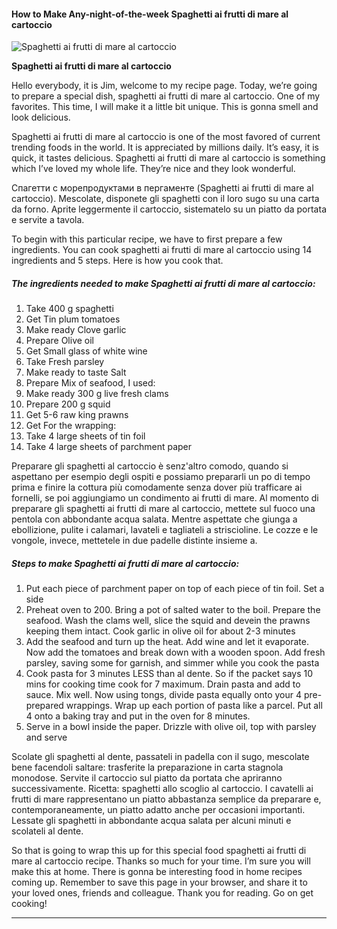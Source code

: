             

#### How to Make Any-night-of-the-week Spaghetti ai frutti di mare al cartoccio

![Spaghetti ai frutti di mare al cartoccio](https://img-global.cpcdn.com/recipes/7879d0e9047366d3/751x532cq70/spaghetti-ai-frutti-di-mare-al-cartoccio-recipe-main-photo.jpg)

**Spaghetti ai frutti di mare al cartoccio**

Hello everybody, it is Jim, welcome to my recipe page. Today, we’re going to prepare a special dish, spaghetti ai frutti di mare al cartoccio. One of my favorites. This time, I will make it a little bit unique. This is gonna smell and look delicious.

Spaghetti ai frutti di mare al cartoccio is one of the most favored of current trending foods in the world. It is appreciated by millions daily. It’s easy, it is quick, it tastes delicious. Spaghetti ai frutti di mare al cartoccio is something which I’ve loved my whole life. They’re nice and they look wonderful.

Спагетти с морепродуктами в пергаменте (Spaghetti ai frutti di mare al cartoccio). Mescolate, disponete gli spaghetti con il loro sugo su una carta da forno. Aprite leggermente il cartoccio, sistematelo su un piatto da portata e servite a tavola.

To begin with this particular recipe, we have to first prepare a few ingredients. You can cook spaghetti ai frutti di mare al cartoccio using 14 ingredients and 5 steps. Here is how you cook that.

##### The ingredients needed to make Spaghetti ai frutti di mare al cartoccio:

1.  Take 400 g spaghetti
2.  Get Tin plum tomatoes
3.  Make ready Clove garlic
4.  Prepare Olive oil
5.  Get Small glass of white wine
6.  Take Fresh parsley
7.  Make ready to taste Salt
8.  Prepare Mix of seafood, I used:
9.  Make ready 300 g live fresh clams
10.  Prepare 200 g squid
11.  Get 5-6 raw king prawns
12.  Get For the wrapping:
13.  Take 4 large sheets of tin foil
14.  Take 4 large sheets of parchment paper

Preparare gli spaghetti al cartoccio è senz'altro comodo, quando si aspettano per esempio degli ospiti e possiamo prepararli un po di tempo prima e finire la cottura più comodamente senza dover più trafficare ai fornelli, se poi aggiungiamo un condimento ai frutti di mare. Al momento di preparare gli spaghetti ai frutti di mare al cartoccio, mettete sul fuoco una pentola con abbondante acqua salata. Mentre aspettate che giunga a ebollizione, pulite i calamari, lavateli e tagliateli a striscioline. Le cozze e le vongole, invece, mettetele in due padelle distinte insieme a.

##### Steps to make Spaghetti ai frutti di mare al cartoccio:

1.  Put each piece of parchment paper on top of each piece of tin foil. Set a side
2.  Preheat oven to 200. Bring a pot of salted water to the boil. Prepare the seafood. Wash the clams well, slice the squid and devein the prawns keeping them intact. Cook garlic in olive oil for about 2-3 minutes
3.  Add the seafood and turn up the heat. Add wine and let it evaporate. Now add the tomatoes and break down with a wooden spoon. Add fresh parsley, saving some for garnish, and simmer while you cook the pasta
4.  Cook pasta for 3 minutes LESS than al dente. So if the packet says 10 mins for cooking time cook for 7 maximum. Drain pasta and add to sauce. Mix well. Now using tongs, divide pasta equally onto your 4 pre-prepared wrappings. Wrap up each portion of pasta like a parcel. Put all 4 onto a baking tray and put in the oven for 8 minutes.
5.  Serve in a bowl inside the paper. Drizzle with olive oil, top with parsley and serve

Scolate gli spaghetti al dente, passateli in padella con il sugo, mescolate bene facendoli saltare: trasferite la preparazione in carta stagnola monodose. Servite il cartoccio sul piatto da portata che apriranno successivamente. Ricetta: spaghetti allo scoglio al cartoccio. I cavatelli ai frutti di mare rappresentano un piatto abbastanza semplice da preparare e, contemporaneamente, un piatto adatto anche per occasioni importanti. Lessate gli spaghetti in abbondante acqua salata per alcuni minuti e scolateli al dente.

So that is going to wrap this up for this special food spaghetti ai frutti di mare al cartoccio recipe. Thanks so much for your time. I’m sure you will make this at home. There is gonna be interesting food in home recipes coming up. Remember to save this page in your browser, and share it to your loved ones, friends and colleague. Thank you for reading. Go on get cooking!

* * *